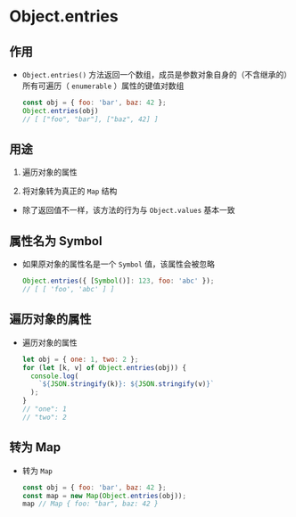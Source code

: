 # Object.entries

## 作用

  - `Object.entries()` 方法返回一个数组，成员是参数对象自身的（不含继承的）所有可遍历（ `enumerable` ）属性的键值对数组

    ```javascript
    const obj = { foo: 'bar', baz: 42 };
    Object.entries(obj)
    // [ ["foo", "bar"], ["baz", 42] ]
    ```

## 用途

1.  遍历对象的属性

2.  将对象转为真正的 `Map` 结构

  - 除了返回值不一样，该方法的行为与 `Object.values` 基本一致

## 属性名为 Symbol

  - 如果原对象的属性名是一个 `Symbol` 值，该属性会被忽略

    ```javascript
    Object.entries({ [Symbol()]: 123, foo: 'abc' });
    // [ [ 'foo', 'abc' ] ]
    ```

## 遍历对象的属性

  - 遍历对象的属性

    ```javascript
    let obj = { one: 1, two: 2 };
    for (let [k, v] of Object.entries(obj)) {
      console.log(
        `${JSON.stringify(k)}: ${JSON.stringify(v)}`
      );
    }
    // "one": 1
    // "two": 2
    ```

## 转为 Map

  - 转为 `Map`

    ```javascript
    const obj = { foo: 'bar', baz: 42 };
    const map = new Map(Object.entries(obj));
    map // Map { foo: "bar", baz: 42 }
    ```

